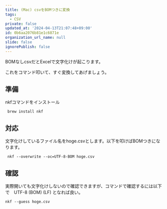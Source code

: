 ```yaml
---
title: (Mac) csvをBOMつきに変換
tags:
  - CSV
private: false
updated_at: '2024-04-13T21:07:48+09:00'
id: 0b6aa2076b81e1c6871e
organization_url_name: null
slide: false
ignorePublish: false
---
```

BOMなしcsvだとExcelで文字化けが起こります。

これをコマンド叩いて、すぐ変換してあげましょう。

## 準備

 nkfコマンドをインストール

```
 brew install nkf
```

## 対応

 文字化けしているファイル名をhoge.csvとします。以下を叩けばBOMつきになります。

```
 nkf --overwrite --oc=UTF-8-BOM hoge.csv
```

 
## 確認

実際開いても文字化けしないので確認できますが、コマンドで確認するには以下で　UTF-8 (BOM) (LF) となれば良い。


 ```
 nkf --guess hoge.csv
```
